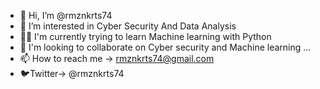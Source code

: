 - 👋 Hi, I’m @rmznkrts74
- 👀 I’m interested in Cyber Security And Data Analysis
- 👨‍🎓 I'm currently trying to learn Machine learning with Python
- 💞️ I'm looking to collaborate on Cyber security and Machine learning ...
- 📫 How to reach me -> rmznkrts74@gmail.com
- 🐦Twitter-> @rmznkrts74
